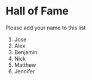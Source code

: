 # Hall of Fame
Please add your name to this list

1. Jose
2. Alex
3. Benjamin
4. Nick
5. Matthew
6. Jennifer
